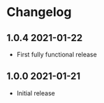 # Changelog

## 1.0.4 2021-01-22

- First fully functional release

## 1.0.0 2021-01-21

- Initial release
